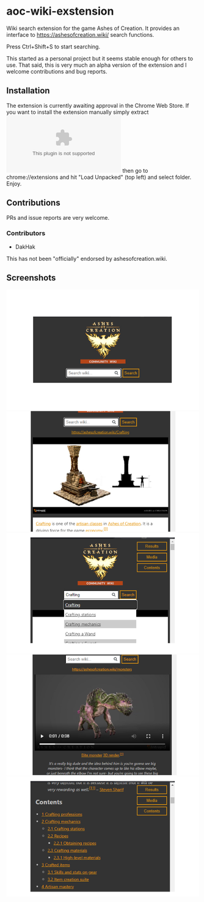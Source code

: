 # aoc-wiki-exstension
Wiki search extension for the game Ashes of Creation. It provides an interface to https://ashesofcreation.wiki/ search functions.

Press Ctrl+Shift+S to start searching.

This started as a personal project but it seems stable enough for others to use. That said, this is very much an alpha version of the extension and I welcome contributions and bug reports.

## Installation
The extension is currently awaiting approval in the Chrome Web Store. If you want to install the extension manually simply extract ![wiki_extension.zip](wiki_extension.zip) then go to chrome://extensions and hit "Load Unpacked" (top left) and select folder. Enjoy.

## Contributions
PRs and issue reports are very welcome.

### Contributors
- DakHak

This has not been "officially" endorsed by ashesofcreation.wiki.

## Screenshots

![screenshot 1](screens/search1.jpg)
![screenshot 2](screens/search2.jpg)
![screenshot 3](screens/search3.jpg)
![screenshot 4](screens/search4.jpg)
![screenshot 5](screens/search5.jpg)
